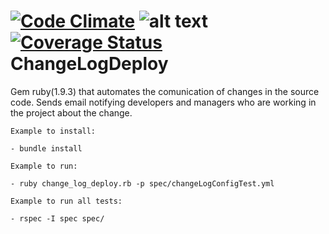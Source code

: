 [![Code Climate](https://codeclimate.com/github/suga/changeLogDeploy/badges/gpa.svg)](https://codeclimate.com/github/suga/changeLogDeploy)
![alt text](https://travis-ci.org/suga/changeLogDeploy.svg?branch=master "Build by Travis") 
 [![Coverage Status](https://coveralls.io/repos/suga/changeLogDeploy/badge.png)](https://coveralls.io/r/suga/changeLogDeploy)
<br>
ChangeLogDeploy
==========

Gem ruby(1.9.3) that automates the comunication of changes in the source code. 
Sends email notifying developers and managers who are working in the project about the change.

	Example to install:

	- bundle install

    Example to run:	

    - ruby change_log_deploy.rb -p spec/changeLogConfigTest.yml

    Example to run all tests:
    	
    - rspec -I spec spec/
